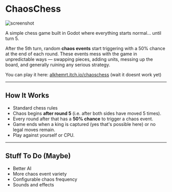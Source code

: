 # ChaosChess

![screenshot](https://github.com/user-attachments/assets/660d3df5-09f0-4bb0-8ede-f07f14248a50)

A simple chess game built in Godot where everything starts normal... until turn 5.

After the 5th turn, random **chaos events** start triggering with a 50% chance at the end of each round. These events mess with the game in unpredictable ways — swapping pieces, adding units, messing up the board, and generally ruining any serious strategy.

You can play it here: [alkhemrt.itch.io/chaoschess](https://alkhemrt.itch.io/chaoschess) (wait it doesnt work yet)

---

## How It Works

- Standard chess rules
- Chaos begins **after round 5** (i.e. after both sides have moved 5 times).
- Every round after that has a **50% chance** to trigger a chaos event.
- Game ends when a king is captured (yes that's possible here) or no legal moves remain.
- Play against yourself or CPU.

---

## Stuff To Do (Maybe)

- Better AI 
- More chaos event variety
- Configurable chaos frequency
- Sounds and effects 





